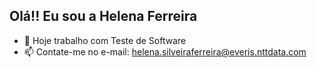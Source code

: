## Olá!! Eu sou a Helena Ferreira


- 🔭 Hoje trabalho com Teste de Software
- 📫 Contate-me no e-mail: helena.silveiraferreira@everis.nttdata.com
